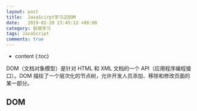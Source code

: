 ```yaml
---
layout: post
title:  JavaScirpt学习之DOM
date:   2019-02-20 23:45:12 +08:00
category: 前端学习
tags: JavaScript
comments: true
---
```


* content
{:toc}

DOM（文档对象模型）是针对 HTML 和 XML 文档的一个 API（应用程序编程接口）。DOM 描绘了一个层次化的节点树，允许开发人员添加、移除和修改页面的某一部分。








## DOM

